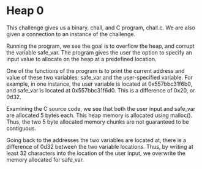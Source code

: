 # Heap 0

This challenge gives us a binary, chall, and C program, chall.c. We are also given a connection to an instance of the challenge.

Running the program, we see the goal is to overflow the heap, and corrupt the variable safe_var. The program gives the user the option to specify an input value to allocate on the heap at a predefined location.

One of the functions of the program is to print the current address and value of these two variables: safe_var and the user-specified variable. For example, in one instance, the user variable is located at 0x557bbc31f6b0, and safe_var is located at 0x557bbc31f6d0. This is a difference of 0x20, or 0d32. 

Examining the C source code, we see that both the user input and safe_var are allocated 5 bytes each. This heap memory is allocated using malloc(). Thus, the two 5 byte allocated memory chunks are not guaranteed to be contiguous.

Going back to the addresses the two variables are located at, there is a difference of 0d32 between the two variable locations. Thus, by writing at least 32 characters into the location of the user input, we overwrite the memory allocated for safe_var.
